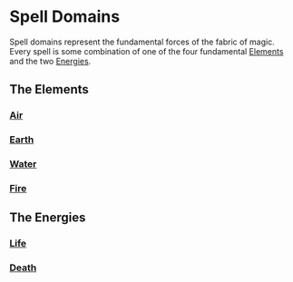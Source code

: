 # Spell Domains

Spell domains represent the fundamental forces of the fabric of magic. Every spell is some combination of one of the four fundamental [Elements]({Spell%20Domains}.md#The%20Elements) and the two [Energies]({Spell%20Domains}.md#The%20Energies).

## The Elements

### [Air](Air.md)

### [Earth](Earth.md)

### [Water](Water.md)

### [Fire](Fire.md)

## The Energies

### [Life](Life.md)

### [Death](Death.md)
